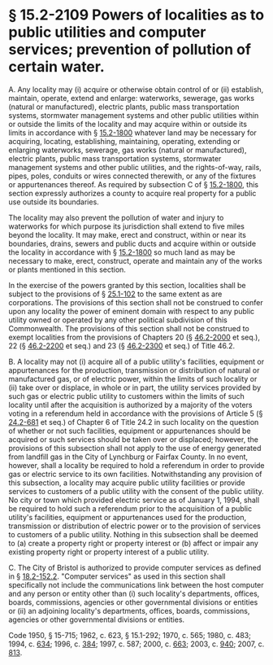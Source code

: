 # § 15.2-2109 Powers of localities as to public utilities and computer services; prevention of pollution of certain water.

<p>A. Any locality may (i) acquire or otherwise obtain control of or (ii) establish, maintain, operate, extend and enlarge: waterworks, sewerage, gas works (natural or manufactured), electric plants, public mass transportation systems, stormwater management systems and other public utilities within or outside the limits of the locality and may acquire within or outside its limits in accordance with § <a href='http://law.lis.virginia.gov/vacode/15.2-1800/'>15.2-1800</a> whatever land may be necessary for acquiring, locating, establishing, maintaining, operating, extending or enlarging waterworks, sewerage, gas works (natural or manufactured), electric plants, public mass transportation systems, stormwater management systems and other public utilities, and the rights-of-way, rails, pipes, poles, conduits or wires connected therewith, or any of the fixtures or appurtenances thereof. As required by subsection C of § <a href='http://law.lis.virginia.gov/vacode/15.2-1800/'>15.2-1800</a>, this section expressly authorizes a county to acquire real property for a public use outside its boundaries.</p><p>The locality may also prevent the pollution of water and injury to waterworks for which purpose its jurisdiction shall extend to five miles beyond the locality. It may make, erect and construct, within or near its boundaries, drains, sewers and public ducts and acquire within or outside the locality in accordance with § <a href='http://law.lis.virginia.gov/vacode/15.2-1800/'>15.2-1800</a> so much land as may be necessary to make, erect, construct, operate and maintain any of the works or plants mentioned in this section.</p><p>In the exercise of the powers granted by this section, localities shall be subject to the provisions of § <a href='http://law.lis.virginia.gov/vacode/25.1-102/'>25.1-102</a> to the same extent as are corporations. The provisions of this section shall not be construed to confer upon any locality the power of eminent domain with respect to any public utility owned or operated by any other political subdivision of this Commonwealth. The provisions of this section shall not be construed to exempt localities from the provisions of Chapters 20 (§ <a href='http://law.lis.virginia.gov/vacode/46.2-2000/'>46.2-2000</a> et seq.), 22 (§ <a href='http://law.lis.virginia.gov/vacode/46.2-2200/'>46.2-2200</a> et seq.) and 23 (§ <a href='http://law.lis.virginia.gov/vacode/46.2-2300/'>46.2-2300</a> et seq.) of Title 46.2.</p><p>B. A locality may not (i) acquire all of a public utility's facilities, equipment or appurtenances for the production, transmission or distribution of natural or manufactured gas, or of electric power, within the limits of such locality or (ii) take over or displace, in whole or in part, the utility services provided by such gas or electric public utility to customers within the limits of such locality until after the acquisition is authorized by a majority of the voters voting in a referendum held in accordance with the provisions of Article 5 (§ <a href='http://law.lis.virginia.gov/vacode/24.2-681/'>24.2-681</a> et seq.) of Chapter 6 of Title 24.2 in such locality on the question of whether or not such facilities, equipment or appurtenances should be acquired or such services should be taken over or displaced; however, the provisions of this subsection shall not apply to the use of energy generated from landfill gas in the City of Lynchburg or Fairfax County. In no event, however, shall a locality be required to hold a referendum in order to provide gas or electric service to its own facilities. Notwithstanding any provision of this subsection, a locality may acquire public utility facilities or provide services to customers of a public utility with the consent of the public utility. No city or town which provided electric service as of January 1, 1994, shall be required to hold such a referendum prior to the acquisition of a public utility's facilities, equipment or appurtenances used for the production, transmission or distribution of electric power or to the provision of services to customers of a public utility. Nothing in this subsection shall be deemed to (a) create a property right or property interest or (b) affect or impair any existing property right or property interest of a public utility.</p><p>C. The City of Bristol is authorized to provide computer services as defined in § <a href='http://law.lis.virginia.gov/vacode/18.2-152.2/'>18.2-152.2</a>. "Computer services" as used in this section shall specifically not include the communications link between the host computer and any person or entity other than (i) such locality's departments, offices, boards, commissions, agencies or other governmental divisions or entities or (ii) an adjoining locality's departments, offices, boards, commissions, agencies or other governmental divisions or entities.</p><p>Code 1950, § 15-715; 1962, c. 623, § 15.1-292; 1970, c. 565; 1980, c. 483; 1994, c. <a href='http://lis.virginia.gov/cgi-bin/legp604.exe?941+ful+CHAP0634'>634</a>; 1996, c. <a href='http://lis.virginia.gov/cgi-bin/legp604.exe?961+ful+CHAP0384'>384</a>; 1997, c. 587; 2000, c. <a href='http://lis.virginia.gov/cgi-bin/legp604.exe?001+ful+CHAP0663'>663</a>; 2003, c. <a href='http://lis.virginia.gov/cgi-bin/legp604.exe?031+ful+CHAP0940'>940</a>; 2007, c. <a href='http://lis.virginia.gov/cgi-bin/legp604.exe?071+ful+CHAP0813'>813</a>.</p>